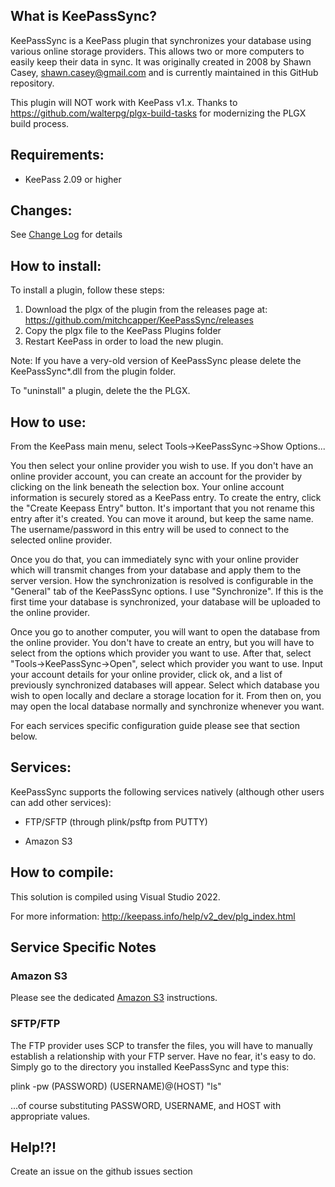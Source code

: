 What is KeePassSync?
---------------

KeePassSync is a KeePass plugin that synchronizes your database using various online storage providers. This allows two or more computers to easily keep their data in sync.  It was originally created in 2008 by Shawn Casey, shawn.casey@gmail.com and is currently maintained in this GitHub repository.

This plugin will NOT work with KeePass v1.x. Thanks to https://github.com/walterpg/plgx-build-tasks for modernizing the PLGX build process.

Requirements:
-------------

- KeePass 2.09 or higher

Changes:
-------------
See [Change Log](ChangeLog.md) for details

How to install:
---------------

To install a plugin, follow these steps:

1. Download the plgx of the plugin from the releases page at: https://github.com/mitchcapper/KeePassSync/releases
2. Copy the plgx file to the KeePass Plugins folder
3. Restart KeePass in order to load the new plugin.

Note: If you have a very-old version of KeePassSync please delete the KeePassSync*.dll from the plugin folder.

To "uninstall" a plugin, delete the the PLGX.

How to use:
-----------

From the KeePass main menu, select Tools->KeePassSync->Show Options...

You then select your online provider you wish to use.  If you don't have an online provider account, you can create an account for the provider by clicking on the link beneath the selection box.  Your online account information is securely stored as a KeePass entry.  To create the entry, click the "Create Keepass Entry" button.  It's important that you not rename this entry after it's created.  You can move it around, but keep the same name.  The username/password in this entry will be used to connect to the selected online provider.

Once you do that, you can immediately sync with your online provider which will transmit changes from your database and apply them to the server version.  How the synchronization is resolved is configurable in the "General" tab of the KeePassSync options.  I use "Synchronize".  If this is the first time your database is synchronized, your database will be uploaded to the online provider.

Once you go to another computer, you will want to open the database from the online provider.  You don't have to create an entry, but you will have to select from the options which provider you want to use.  After that, select "Tools->KeePassSync->Open", select which provider you want to use.  Input your account details for your online provider, click ok, and a list of previously synchronized databases will appear.  Select which database you wish to open locally and declare a storage location for it.  From then on, you may open the local database normally and synchronize whenever you want.

For each services specific configuration guide please see that section below.

Services:
---------------

KeePassSync supports the following services natively (although other users can add other services):

- FTP/SFTP (through plink/psftp from PUTTY)

- Amazon S3

How to compile:
---------------

This solution is compiled using Visual Studio 2022.

For more information: http://keepass.info/help/v2_dev/plg_index.html

## Service Specific Notes

### Amazon S3

Please see the dedicated [Amazon S3](AMAZON_S3.md) instructions.

### SFTP/FTP

The FTP provider uses SCP to transfer the files, you will have to manually establish a relationship with your FTP server. Have no fear, it's easy to do. Simply go to the directory you installed KeePassSync and type this:

plink -pw (PASSWORD) (USERNAME)@(HOST) "ls"

...of course substituting PASSWORD, USERNAME, and HOST with appropriate values.

Help!?!
-------

Create an issue on the github issues section
